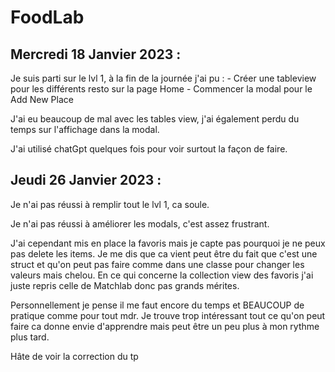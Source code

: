 # FoodLab

## Mercredi 18 Janvier 2023 : 

Je suis parti sur le lvl 1, à la fin de la journée j'ai pu : 
    - Créer une tableview pour les différents resto sur la page Home
    - Commencer la modal pour le Add New Place 

J'ai eu beaucoup de mal avec les tables view, j'ai également perdu du temps sur l'affichage dans la modal. 

J'ai utilisé chatGpt quelques fois pour voir surtout la façon de faire.


## Jeudi 26 Janvier 2023 : 

Je n'ai pas réussi à remplir tout le lvl 1, ca soule.

Je n'ai pas réussi à améliorer les modals, c'est assez frustrant.

J'ai cependant mis en place la favoris mais je capte pas pourquoi je ne peux pas delete les items. Je me dis que ca vient peut être du fait que c'est une struct et qu'on peut pas faire comme dans une classe pour changer les valeurs mais chelou.
En ce qui concerne la collection view des favoris j'ai juste repris celle de Matchlab donc pas grands mérites.


Personnellement je pense il me faut encore du temps et BEAUCOUP de pratique comme pour tout mdr. Je trouve trop intéressant tout ce qu'on peut faire ca donne envie d'apprendre mais peut être un peu plus à mon rythme plus tard.

Hâte de voir la correction du tp

